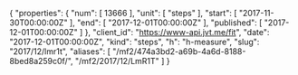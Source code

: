 {
  "properties": {
    "num": [
      13666
    ],
    "unit": [
      "steps"
    ],
    "start": [
      "2017-11-30T00:00:00Z"
    ],
    "end": [
      "2017-12-01T00:00:00Z"
    ],
    "published": [
      "2017-12-01T00:00:00Z"
    ]
  },
  "client_id": "https://www-api.jvt.me/fit",
  "date": "2017-12-01T00:00:00Z",
  "kind": "steps",
  "h": "h-measure",
  "slug": "2017/12/lmr1t",
  "aliases": [
    "/mf2/474a3bd2-a69b-4a6d-8188-8bed8a259c0f/",
    "/mf2/2017/12/LmR1T"
  ]
}
